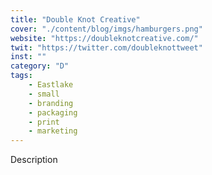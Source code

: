 ```yaml
---
title: "Double Knot Creative"
cover: "./content/blog/imgs/hamburgers.png"
website: "https://doubleknotcreative.com/"
twit: "https://twitter.com/doubleknottweet"
inst: ""
category: "D"
tags:
    - Eastlake
    - small
    - branding
    - packaging
    - print
    - marketing
---
```


Description
